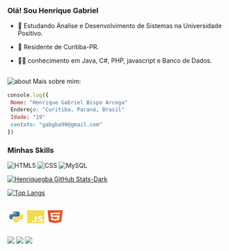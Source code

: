 ### Olá! Sou Henrique Gabriel

- 🔭 Estudando Ánalise e Desenvolvimento de Sistemas na Universidade Positivo.
- 🏡 Residente de Curitiba-PR.
- 👨‍💻 conhecimento em Java, C#, PHP, javascript e Banco de Dados.
 
  ##
 
 <!-- sobre -->
  <img width="45" alt="about" src="https://raw.github.com/elizarov/elizarov/master/about.png"> Mais sobre mim:
```ruby
console.log({
 Nome: "Henrique Gabriel Bispo Arcega"
 Endereço: "Curitiba, Paraná, Brasil"
 Idade: "19"
 contato: "gabgba90@gmail.com"
})
```
<h3>Minhas Skills</h3>

![HTML5](https://img.shields.io/badge/-HTML5-333333?style=flat&logo=HTML5)
![CSS](https://img.shields.io/badge/-CSS-333333?style=flat&logo=CSS3&logoColor=1572B6)
![MySQL](https://img.shields.io/badge/-MySQL-333333?style=flat&logo=mysql)

[![Henriquegba GitHub Stats-Dark](https://github-readme-stats.vercel.app/api?username=Henriquegba&show_icons=true&theme=dark#gh-dark-mode-only)](https://github.com/Henriquegba/Henriquegba)

[![Top Langs](https://github-readme-stats.vercel.app/api/top-langs/?username=Henriquegba&theme=dark&count_private=true)](https://github.com/Henriquegba?tab=repositories)

<div style="display: inline_block"><br>
  <img align="center" alt="icon-Python" height="30" width="40" src="https://raw.githubusercontent.com/devicons/devicon/master/icons/python/python-original.svg">
  <img align="center" alt="icon-Js" height="30" width="40" src="https://raw.githubusercontent.com/devicons/devicon/master/icons/javascript/javascript-plain.svg">
  <img align="center" alt="icon-HTML" height="30" width="40" src="https://raw.githubusercontent.com/devicons/devicon/master/icons/html5/html5-original.svg">
</div>
  
  ##
  
  <div>
   <a href="https://www.instagram.com/henrique_arcega" target="_blank"><img src="https://img.shields.io/badge/-Instagram-%23E4405F?style=for-the-badge&logo=instagram&logoColor=white" target="_blank"></a>
   <a href = "mailto:gabgba90@gmail.com"><img src="https://img.shields.io/badge/-Gmail-%23333?style=for-the-badge&logo=gmail&logoColor=white" target="_blank"></a>
   <a href="https://www.linkedin.com/in/henrique-arcega-690244227/" target="_blank"><img src="https://img.shields.io/badge/-LinkedIn-%230077B5?style=for-the-badge&logo=linkedin&logoColor=white" target="_blank"></a> 
    
  </div>
